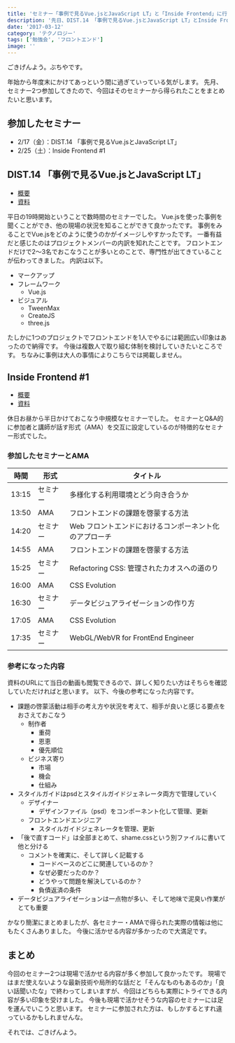 ```yaml
---
title: 'セミナー「事例で見るVue.jsとJavaScript LT」と「Inside Frontend」に行ってきた'
description: '先日、DIST.14 「事例で見るVue.jsとJavaScript LT」とInside Frontend #1という2つのセミナー参加してきました。その時のまとめです。'
date: '2017-03-12'
category: 'テクノロジー'
tags: ['勉強会', 'フロントエンド']
image: ''
---
```


ごきげんよう。ぶちやです。

年始から年度末にかけてあっという間に過ぎていっている気がします。
先月、セミナー2つ参加してきたので、今回はそのセミナーから得られたことをまとめたいと思います。

## 参加したセミナー

* 2/17（金）：DIST.14 「事例で見るVue.jsとJavaScript LT」
* 2/25（土）：Inside Frontend #1


## DIST.14 「事例で見るVue.jsとJavaScript LT」

* [概要](https://dist.connpass.com/event/49113/)
* [資料](https://dist.connpass.com/event/49113/presentation/)

平日の19時開始ということで数時間のセミナーでした。
Vue.jsを使った事例を聞くことができ、他の現場の状況を知ることができて良かったです。
事例をみることでVue.jsをどのように使うのかがイメージしやすかったです。
一番有益だと感じたのはプロジェクトメンバーの内訳を知れたことです。
フロントエンドだけで2～3名でおこなうことが多いとのことで、専門性が出てきていることが伝わってきました。
内訳は以下。

* マークアップ
* フレームワーク
  * Vue.js
* ビジュアル
  * TweenMax
  * CreateJS
  * three.js

たしかに1つのプロジェクトでフロントエンドを1人でやるには範囲広い印象はあったので納得です。
今後は複数人で取り組む体制を検討していきたいところです。
ちなみに事例は大人の事情によりこちらでは掲載しません。


## Inside Frontend #1

* [概要](https://inside-frontend.connpass.com/event/47920/)
* [資料](https://inside-frontend.connpass.com/event/47920/presentation/)

休日お昼から半日かけておこなう中規模なセミナーでした。
セミナーとQ&A的に参加者と講師が話す形式（AMA）を交互に設定しているのが特徴的なセミナー形式でした。


### 参加したセミナーとAMA

|  時間  | 形式  | タイトル                                 |
| ----- | ----- | ------------------------------------- |
| 13:15 | セミナー | 多様化する利用環境とどう向き合うか             |
| 13:50 | AMA   | フロントエンドの課題を啓蒙する方法              |
| 14:20 | セミナー | Web フロントエンドにおけるコンポーネント化のアプローチ |
| 14:55 | AMA   | フロントエンドの課題を啓蒙する方法              |
| 15:25 | セミナー | Refactoring CSS: 管理されたカオスへの道のり  |
| 16:00 | AMA   | CSS Evolution                         |
| 16:30 | セミナー | データビジュアライゼーションの作り方              |
| 17:05 | AMA   | CSS Evolution                         |
| 17:35 | セミナー | WebGL/WebVR for FrontEnd Engineer     |


### 参考になった内容

資料のURLにて当日の動画も閲覧できるので、詳しく知りたい方はそちらを確認していただければと思います。
以下、今後の参考になった内容です。

* 課題の啓蒙活動は相手の考え方や状況を考えて、相手が良いと感じる要点をおさえておこなう
    * 制作者
        * 重荷
        * 恩恵
        * 優先順位
    * ビジネス寄り
        * 市場
        * 機会
        * 仕組み
* スタイルガイドはpsdとスタイルガイドジェネレータ両方で管理していく
    * デザイナー
        * デザインファイル（psd）をコンポーネント化して管理、更新
    * フロントエンドエンジニア
        * スタイルガイドジェネレータを管理、更新
* 「後で直すコード」は全部まとめて、shame.cssという別ファイルに書いて他と分ける
    * コメントを確実に、そして詳しく記載する
        * コードベースのどこに関連しているのか？
        * なぜ必要だったのか？
        * どうやって問題を解決しているのか？
        * 負債返済の条件
* データビジュアライゼーションは一点物が多い、そして地味で泥臭い作業がとても重要

かなり簡潔にまとめましたが、各セミナー・AMAで得られた実際の情報は他にもたくさんありました。
今後に活かせる内容が多かったので大満足です。


## まとめ

今回のセミナー2つは現場で活かせる内容が多く参加して良かったです。
現場ではまだ使えないような最新技術や局所的な話だと「そんなものもあるのか」「良い話聞いたな」で終わってしまいますが、今回はどちらも実際にトライできる内容が多い印象を受けました。
今後も現場で活かせそうな内容のセミナーには足を運んでいこうと思います。
セミナーに参加された方は、もしかするとすれ違っているかもしれませんな。

それでは、ごきげんよう。
